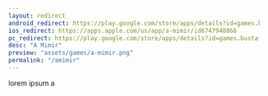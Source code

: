 ```yaml
---
layout: redirect
android_redirect: https://play.google.com/store/apps/details?id=games.busta.mimir
ios_redirect: https://apps.apple.com/us/app/a-mimir/id6747948866
pc_redirect: https://play.google.com/store/apps/details?id=games.busta.mimir
desc: "A Mimir"
preview: "assets/games/a-mimir.png"
permalink: "/amimir"
---
```


lorem ipsum a